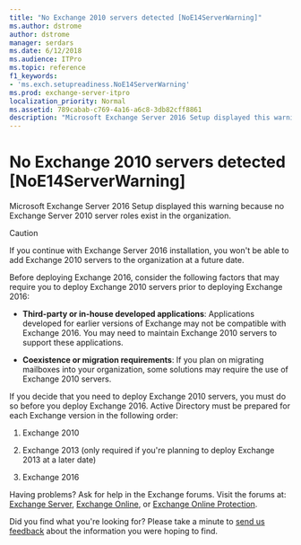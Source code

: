 ```yaml
---
title: "No Exchange 2010 servers detected [NoE14ServerWarning]"
ms.author: dstrome
author: dstrome
manager: serdars
ms.date: 6/12/2018
ms.audience: ITPro
ms.topic: reference
f1_keywords:
- 'ms.exch.setupreadiness.NoE14ServerWarning'
ms.prod: exchange-server-itpro
localization_priority: Normal
ms.assetid: 789cabab-c769-4a16-a6c8-3db82cff8861
description: "Microsoft Exchange Server 2016 Setup displayed this warning because no Exchange Server 2010 server roles exist in the organization."
---
```


# No Exchange 2010 servers detected [NoE14ServerWarning]

Microsoft Exchange Server 2016 Setup displayed this warning because no Exchange Server 2010 server roles exist in the organization.
  
> [!CAUTION]
> If you continue with Exchange Server 2016 installation, you won't be able to add Exchange 2010 servers to the organization at a future date. 
  
Before deploying Exchange 2016, consider the following factors that may require you to deploy Exchange 2010 servers prior to deploying Exchange 2016:
  
- **Third-party or in-house developed applications**: Applications developed for earlier versions of Exchange may not be compatible with Exchange 2016. You may need to maintain Exchange 2010 servers to support these applications.
    
- **Coexistence or migration requirements**: If you plan on migrating mailboxes into your organization, some solutions may require the use of Exchange 2010 servers.
    
If you decide that you need to deploy Exchange 2010 servers, you must do so before you deploy Exchange 2016. Active Directory must be prepared for each Exchange version in the following order:
  
1. Exchange 2010
    
2. Exchange 2013 (only required if you're planning to deploy Exchange 2013 at a later date)
    
3. Exchange 2016
    
Having problems? Ask for help in the Exchange forums. Visit the forums at: [Exchange Server](https://go.microsoft.com/fwlink/p/?linkId=60612), [Exchange Online](https://go.microsoft.com/fwlink/p/?linkId=267542), or [Exchange Online Protection](https://go.microsoft.com/fwlink/p/?linkId=285351).
  
Did you find what you're looking for? Please take a minute to [send us feedback](mailto:ExchangeHelpFeedback@microsoft.com&subject=Exchange%202016%20help%20feedback&Body=Thanks%20for%20taking%20the%20time%20to%20send%20us%20feedback!%20We%20strive%20to%20respond%20to%20every%20message%20we%20receive,%20even%20though%20it%20might%20take%20us%20a%20while.%20Let%20us%20know%20what%20you%20think%20about%20Exchange%20content:%20What%20are%20we%20doing%20right%3F%20How%20can%20we%20make%20help%20better%3F%0APlease%20note%20that%20we're%20unable%20to%20respond%20to%20requests%20for%20support%20submitted%20via%20this%20email%20address.%20If%20you%20need%20help,%20please%20contact%20Exchange%20Server%20support%20at%20http://go.microsoft.com/fwlink/p/%3FLinkId=402506.%0AThanks!%0AThe%20Exchange%20Server%20Content%20Publishing%20team) about the information you were hoping to find. 
  

